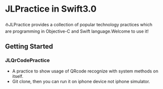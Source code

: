 # JLPractice in Swift3.0
⛵️JLPractice provides a collection of popular technology practices which are programming in Objective-C and Swift language.Welcome to use it!

Getting Started
---------------
### JLQrCodePractice
- A practice to show usage of QRcode recognize with system methods on itself.
- Git clone, then you can run it on iphone device not iphone simulator.

